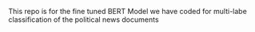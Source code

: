 This repo is for the fine tuned BERT Model we have coded for multi-labe classification of the political news documents
